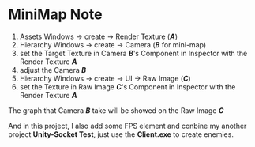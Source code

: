 MiniMap Note
===
1. Assets Windows → create → Render Texture (***A***)
2. Hierarchy Windows → create → Camera (***B***  for mini-map)
3. set the Target Texture in Camera ***B***'s Component in Inspector with the Render Texture ***A***
4. adjust the Camera ***B***
5. Hierarchy Windows → create → UI → Raw Image (***C***)
6. set the Texture in Raw Image ***C***'s Component in Inspector with the Render Texture ***A***

The graph that Camera ***B*** take will be showed on the Raw Image ***C***

And in this project, I also add some FPS element and conbine my another project **Unity-Socket Test**, just use the **Client.exe** to create enemies.